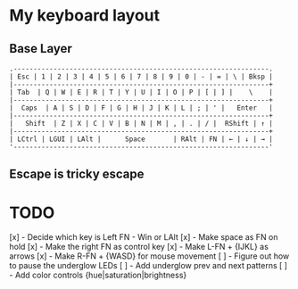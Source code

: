 # My keyboard layout


## Base Layer

```
.----------------------------------------------------------------.
| Esc | 1 | 2 | 3 | 4 | 5 | 6 | 7 | 8 | 9 | 0 | - | = | \ | Bksp |
|----------------------------------------------------------------+
| Tab  | Q | W | E | R | T | Y | U | I | O | P | [ | ] |    \    |
|----------------------------------------------------------------+
|  Caps  | A | S | D | F | G | H | J | K | L | ; | ' |   Enter   |
|----------------------------------------------------------------+
|   Shift  | Z | X | C | V | B | N | M | , | . | / |  RShift | ↑ |
|----------------------------------------------------------------+
| LCtrl | LGUI | LAlt |      Space       | RAlt | FN | ← | ↓ | → |
'----------------------------------------------------------------'
```

## Escape is tricky escape


# TODO

[x] - Decide which key is Left FN - Win or LAlt
[x] - Make space as FN on hold
[x] - Make the right FN as control key
[x] - Make L-FN + {IJKL} as arrows
[x] - Make R-FN + {WASD} for mouse movement
[ ] - Figure out how to pause the underglow LEDs
[ ] - Add underglow prev and next patterns
[ ] - Add color controls {hue|saturation|brightness}
